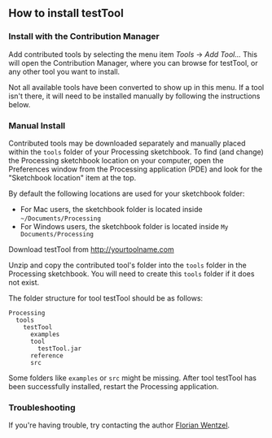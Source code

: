 ## How to install testTool


### Install with the Contribution Manager

Add contributed tools by selecting the menu item _Tools_ → _Add Tool..._ This will open the Contribution Manager, where you can browse for testTool, or any other tool you want to install.

Not all available tools have been converted to show up in this menu. If a tool isn't there, it will need to be installed manually by following the instructions below.

### Manual Install

Contributed tools may be downloaded separately and manually placed within the `tools` folder of your Processing sketchbook. To find (and change) the Processing sketchbook location on your computer, open the Preferences window from the Processing application (PDE) and look for the "Sketchbook location" item at the top.

By default the following locations are used for your sketchbook folder: 
  * For Mac users, the sketchbook folder is located inside `~/Documents/Processing` 
  * For Windows users, the sketchbook folder is located inside `My Documents/Processing`

Download testTool from http://yourtoolname.com

Unzip and copy the contributed tool's folder into the `tools` folder in the Processing sketchbook. You will need to create this `tools` folder if it does not exist.
    
The folder structure for tool testTool should be as follows:

```
Processing
  tools
    testTool
      examples
      tool
        testTool.jar
      reference
      src
```
                      
Some folders like `examples` or `src` might be missing. After tool testTool has been successfully installed, restart the Processing application.

### Troubleshooting

If you're having trouble, try contacting the author [Florian Wentzel](http://yoururl.com).
